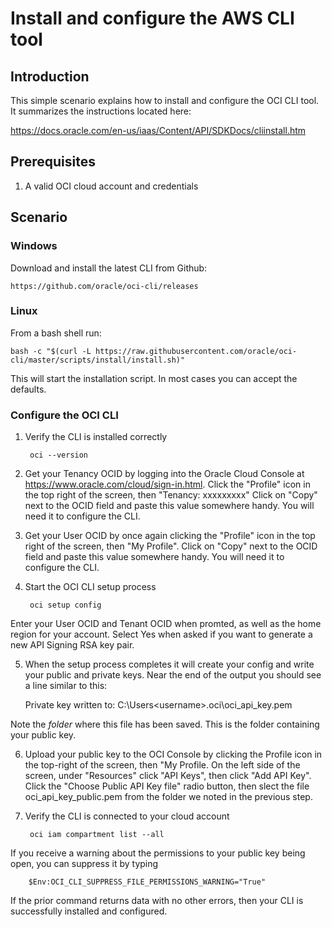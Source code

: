 # Install and configure the AWS CLI tool

## Introduction
This simple scenario explains how to install and configure the OCI CLI tool.  It summarizes the instructions located here:

https://docs.oracle.com/en-us/iaas/Content/API/SDKDocs/cliinstall.htm

## Prerequisites
1. A valid OCI cloud account and credentials

## Scenario

### Windows
Download and install the latest CLI from Github:

    https://github.com/oracle/oci-cli/releases

### Linux
From a bash shell run:

    bash -c "$(curl -L https://raw.githubusercontent.com/oracle/oci-cli/master/scripts/install/install.sh)"

This will start the installation script.  In most cases you can accept the defaults.  

### Configure the OCI CLI
1. Verify the CLI is installed correctly

        oci --version

2. Get your Tenancy OCID by logging into the Oracle Cloud Console at https://www.oracle.com/cloud/sign-in.html.  Click the "Profile" icon in the top right of the screen, then "Tenancy: xxxxxxxxx"  Click on "Copy" next to the OCID field and paste this value somewhere handy.  You will need it to configure the CLI.


3. Get your User OCID by once again clicking the "Profile" icon in the top right of the screen, then "My Profile".  Click on "Copy" next to the OCID field and paste this value somewhere handy.  You will need it to configure the CLI.

4. Start the OCI CLI setup process

        oci setup config

Enter your User OCID and Tenant OCID when promted, as well as the home region for your account.  Select Yes when asked if you want to generate a new API Signing RSA key pair.  

5. When the setup process completes it will create your config and write your public and private keys.  Near the end of the output you should see a line similar to this:

    Private key written to: C:\Users\<username>\.oci\oci_api_key.pem

Note the *folder* where this file has been saved.  This is the folder containing your public key.

6. Upload your public key to the OCI Console by clicking the Profile icon in the top-right of the screen, then "My Profile.  On the left side of the screen, under "Resources" click "API Keys", then click "Add API Key".  Click the "Choose Public API Key file" radio button, then slect the file oci_api_key_public.pem from the folder we noted in the previous step.

7. Verify the CLI is connected to your cloud account

        oci iam compartment list --all

If you receive a warning about the permissions to your public key being open, you can suppress it by typing

        $Env:OCI_CLI_SUPPRESS_FILE_PERMISSIONS_WARNING="True"

If the prior command returns data with no other errors, then your CLI is successfully installed and configured.